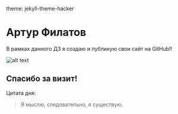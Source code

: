 theme: jekyll-theme-hacker
# Артур Филатов
В рамках данного ДЗ я создаю и публикую свои сайт на GitHub!!

![alt text](https://media.baamboozle.com/uploads/images/155552/1643636142_26046_url.jpeg "too easy")

## Спасибо за визит!

Цитата дня:
> Я мыслю, следовательно, я существую.
